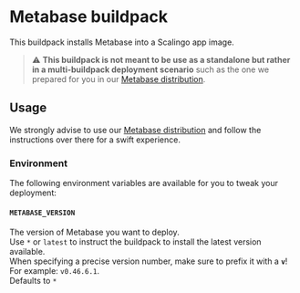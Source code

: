 # Metabase buildpack

This buildpack installs Metabase into a Scalingo app image.

> :warning: **This buildpack is not meant to be use as a standalone but rather
in a multi-buildpack deployment scenario** such as the one we prepared for you
in our [Metabase distribution](https://github.com/Scalingo/metabase-scalingo).

## Usage

We strongly advise to use our [Metabase distribution](https://github.com/Scalingo/metabase-scalingo)
and follow the instructions over there for a swift experience.

### Environment

The following environment variables are available for you to tweak your
deployment:

#### `METABASE_VERSION`

The version of Metabase you want to deploy.\
Use `*` or `latest` to instruct the buildpack to install the latest version
available.\
When specifying a precise version number, make sure to prefix it with a
**`v`**! For example: `v0.46.6.1`.\
Defaults to `*`
